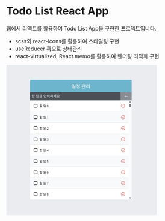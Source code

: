 # Todo List React App
웹에서 리액트를 활용하여 Todo List App을 구현한 프로젝트입니다.
- scss와 react-icons를 활용하여 스타일링 구현
- useReducer 훅으로 상태관리
- react-virtualized, React.memo를 활용하여 렌더링 최적화 구현

<img src=/todolist/todolist.JPG/ width=400 height=400>
